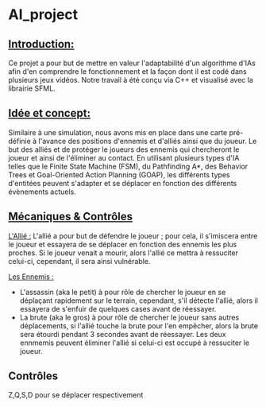 # AI_project

## <ins>Introduction: </ins>  
Ce projet a pour but de mettre en valeur l'adaptabilité d'un algorithme d'IAs afin d'en comprendre le fonctionnement et la façon dont il est codé dans plusieurs jeux vidéos.
Notre travail à été conçu via C++ et visualisé avec la librairie SFML.

## <ins> Idée et concept: </ins>  
Similaire à une simulation, nous avons mis en place dans une carte pré-définie à l'avance des positions d'ennemis et d'alliés ainsi que du joueur.
Le but des alliés et de protéger le joueurs des ennemis qui chercheront le joueur et ainsi de l'éliminer au contact.
En utilisant plusieurs types d'IA telles que le Finite State Machine (FSM), du Pathfinding A*, des Behavior Trees et Goal-Oriented Action Planning (GOAP), les différents types d'entitées peuvent s'adapter et se déplacer en fonction des différents évènements actuels.

## <ins> Mécaniques & Contrôles </ins> 

<ins> L'Allié :</ins> L'allié a pour but de défendre le joueur ; pour cela, il s'imiscera entre le joueur et essayera de se déplacer en fonction des ennemis les plus proches. Si le joueur venait a mourir, alors l'allié ce mettra à ressuciter celui-ci, cependant, il sera ainsi vulnérable.

<ins> Les Ennemis :</ins>
- L'assassin (aka le petit) à pour rôle de chercher le joueur en se déplaçant rapidement sur le terrain, cependant, s'il détecte l'allié, alors il essayera de s'enfuir de quelques cases avant de réessayer.
- La brute (aka le gros) à pour rôle de chercher le joueur sans autres déplacements, si l'allié touche la brute pour l'en empêcher, alors la brute sera étourdi pendant 3 secondes avant de réessayer.
Les deux ennmemis peuvent éliminer l'allié si celui-ci est occupé à ressuciter le joueur.

## Contrôles
Z,Q,S,D pour se déplacer respectivement
